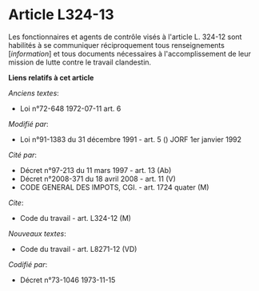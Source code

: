 # Article L324-13

Les fonctionnaires et agents de contrôle visés à l'article L. 324-12 sont habilités à se communiquer réciproquement tous
renseignements [*information*] et tous documents nécessaires à l'accomplissement de leur mission de lutte contre le travail
clandestin.

**Liens relatifs à cet article**

_Anciens textes_:

  - Loi n°72-648 1972-07-11 art. 6

_Modifié par_:

  - Loi n°91-1383 du 31 décembre 1991 - art. 5 () JORF 1er janvier 1992

_Cité par_:

  - Décret n°97-213 du 11 mars 1997 - art. 13 (Ab)
  - Décret n°2008-371 du 18 avril 2008 - art. 11 (V)
  - CODE GENERAL DES IMPOTS, CGI. - art. 1724 quater (M)

_Cite_:

  - Code du travail - art. L324-12 (M)

_Nouveaux textes_:

  - Code du travail - art. L8271-12 (VD)

_Codifié par_:

  - Décret n°73-1046 1973-11-15
